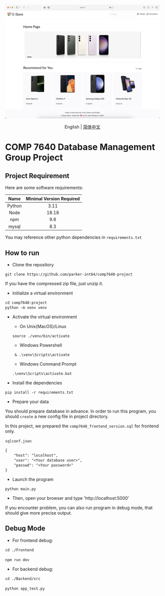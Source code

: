 <div align="center">
  <img src="./doc/img/screenshot.png" width="800" />
</div>

<div align="center">
    <p>English | <a href="./README_zh_CN.md">简体中文</a></p>
</div>

# COMP 7640 Database Management Group Project


## Project Requirement

Here are some software requirements:

|Name|Minimal Version Required|
|:----:|:----:|
|Python|3.11|
|Node|18.18|
|npm|9.8|
|mysql|8.3|

You may reference other python dependencies in `requirements.txt`

## How to run

+ Clone the repository
```{shell}
git clone https://github.com/parker-int64/comp7640-project
```

If you have the compressed zip file, just unzip it.

+ Initialize a virtual environment
```{shell}
cd comp7640-project
python -m venv venv
```

+ Activate the virtual environment
  - On Unix(MacOS)/Linux 
  ```
  source ./venv/bin/activate
  ```
  - Windows Powershell
  ```
   & .\venv\Scripts\activate
  ```
  - Windows Command Prompt
  ```
  .\venv\Scripts\activate.bat
  ```

+ Install the dependencies
```Shell
pip install -r requirements.txt
```

+ Prepare your data

You should prepare database in advance. In order to run this program, you should `create` a new config file in project directory.

In this project, we prepared the `comp7640_frontend_version.sql` for frontend only.

`sqlconf.json`

```{json}
{
    "host": "localhost",
    "user": "<Your database user>",     
    "passwd": "<Your password>"
}

```

+ Launch the program

```Shell
python main.py
```


+ Then, open your browser and type 'http://localhost:5000'

If you encounter problem, you  can also run program in debug mode, that should give more precise output.


## Debug Mode

+ For frontend debug:

```
cd ./Frontend

npm run dev
```

+ For backend debug:

```
cd ./Backend/src

python app_test.py
```